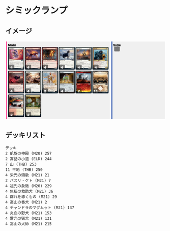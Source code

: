 # シミックランプ

## イメージ

![](https://github.com/18gou-dqx/mtga/blob/images/images/mono-white-dog[ev].png)

## デッキリスト

```
デッキ
2 凱旋の神殿 (M20) 257
2 寓話の小道 (ELD) 244
7 山 (THB) 253
11 平地 (THB) 250
4 栄光の頌歌 (M21) 21
2 バスリ・ケト (M21) 7
4 祖先の象徴 (M20) 229
4 無私の救助犬 (M21) 36
4 群れを導くもの (M21) 29
4 高山の番犬 (M21) 2
4 チャンドラのマグムット (M21) 137
4 炎血の野犬 (M21) 153
4 雷光の猟犬 (M21) 131
4 高山の犬師 (M21) 215
```

